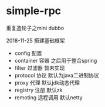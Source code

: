 # simple-rpc
重复造轮子之mini dubbo


2018-11-25 搭建基础框架

- config    配置
- container 容器       之后用于整合spring
- filter    过滤器     暂未实现
- protocol  协议       默认为java二进制协议
- proxy     代理       默认jdk动态代理
- registry  注册       默认zk
- remoting  远程调用   默认netty


